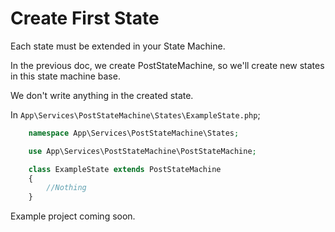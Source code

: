 


# Create First State
Each state must be extended in your State Machine.

In the previous doc, we create PostStateMachine, so we'll create new states in this state machine base.

We don't write anything in the created state.

In `App\Services\PostStateMachine\States\ExampleState.php`;

```php
	namespace App\Services\PostStateMachine\States;

	use App\Services\PostStateMachine\PostStateMachine;

	class ExampleState extends PostStateMachine
	{
		//Nothing
	}
```

Example project coming soon.
